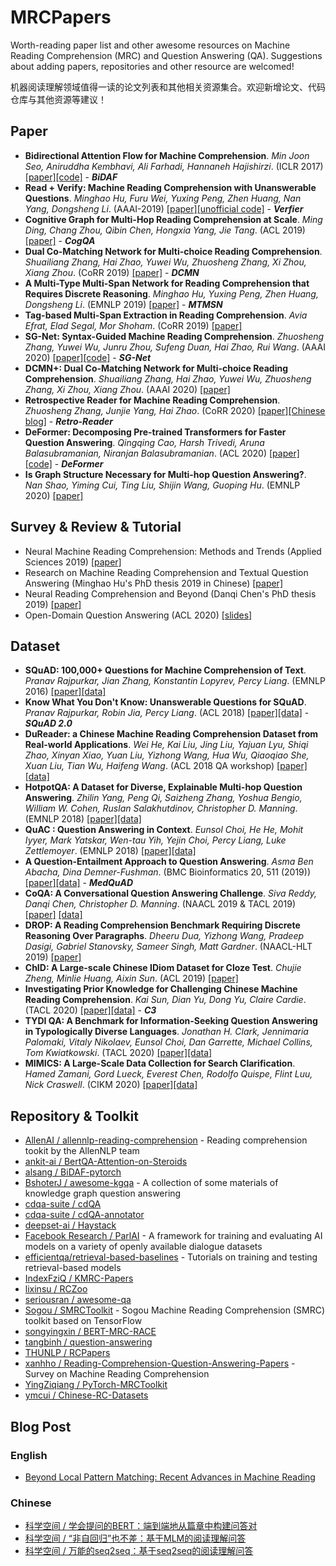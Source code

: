 # MRCPapers
Worth-reading paper list and other awesome resources on Machine Reading Comprehension (MRC) and Question Answering (QA). Suggestions about adding papers, repositories and other resource are welcomed!

机器阅读理解领域值得一读的论文列表和其他相关资源集合。欢迎新增论文、代码仓库与其他资源等建议！

## Paper
- **Bidirectional Attention Flow for Machine Comprehension**. *Min Joon Seo, Aniruddha Kembhavi, Ali Farhadi, Hannaneh Hajishirzi*. (ICLR 2017) [[paper]](https://openreview.net/forum?id=HJ0UKP9ge)[[code]](https://allenai.github.io/bi-att-flow/) - ***BiDAF***
- **Read + Verify: Machine Reading Comprehension with Unanswerable Questions**. *Minghao Hu, Furu Wei, Yuxing Peng, Zhen Huang, Nan Yang, Dongsheng Li*. (AAAI-2019) [[paper]](https://arxiv.org/pdf/1808.05759.pdf)[[unofficial code]](https://github.com/woshiyyya/Answer-Verifier-pytorch) - ***Verfier***
- **Cognitive Graph for Multi-Hop Reading Comprehension at Scale**. *Ming Ding, Chang Zhou, Qibin Chen, Hongxia Yang, Jie Tang*. (ACL 2019) [[paper]](https://arxiv.org/abs/1905.05460) - ***CogQA***
- **Dual Co-Matching Network for Multi-choice Reading Comprehension**. *Shuailiang Zhang, Hai Zhao, Yuwei Wu, Zhuosheng Zhang, Xi Zhou, Xiang Zhou*. (CoRR 2019) [[paper]](https://arxiv.org/abs/1901.09381) - ***DCMN***
- **A Multi-Type Multi-Span Network for Reading Comprehension that Requires Discrete Reasoning**. *Minghao Hu, Yuxing Peng, Zhen Huang, Dongsheng Li*. (EMNLP 2019) [[paper]](https://arxiv.org/abs/1908.05514) - ***MTMSN***
- **Tag-based Multi-Span Extraction in Reading Comprehension**. *Avia Efrat, Elad Segal, Mor Shoham*. (CoRR 2019) [[paper]](https://arxiv.org/abs/1909.13375)
- **SG-Net: Syntax-Guided Machine Reading Comprehension**. *Zhuosheng Zhang, Yuwei Wu, Junru Zhou, Sufeng Duan, Hai Zhao, Rui Wang*. (AAAI 2020) [[paper]](https://arxiv.org/abs/1908.05147)[[code]](https://github.com/cooelf/SG-Net) - ***SG-Net***
- **DCMN+: Dual Co-Matching Network for Multi-choice Reading Comprehension**. *Shuailiang Zhang, Hai Zhao, Yuwei Wu, Zhuosheng Zhang, Xi Zhou, Xiang Zhou*. (AAAI 2020) [[paper]](https://arxiv.org/abs/1908.11511.pdf)
- **Retrospective Reader for Machine Reading Comprehension**. *Zhuosheng Zhang, Junjie Yang, Hai Zhao*. (CoRR 2020) [[paper]](https://arxiv.org/abs/2001.09694)[[Chinese blog]](https://mp.weixin.qq.com/s?__biz=MzIwMTc4ODE0Mw==&mid=2247502891&idx=1&sn=8f3d552ee384544d0b9a868e01b91ed9&key=5fa67e91c99877c949e72c80560ca0bb5dc99de132236c4b530784a3c3c2cc93a94dcd482b4968b128c7bc7553888c5df30cc4f734abb1a63a2bd02402645a9b966bd4291e333ef13e861eb06c80822a&ascene=1&uin=Mjg1NTM0NDcyMw%3D%3D&devicetype=Windows+10&version=6208006f&lang=zh_CN&exportkey=A%2BCwv01k%2FtyMn%2Ft38iF3KbY%3D&pass_ticket=nkIz09BYlgtIrHo7XkM4ahTkS8sck64jbLwU0LotdcTnxt2f%2FIuSGmn33Pc7gW1f) - ***Retro-Reader***
- **DeFormer: Decomposing Pre-trained Transformers for Faster Question Answering**. *Qingqing Cao, Harsh Trivedi, Aruna Balasubramanian, Niranjan Balasubramanian*. (ACL 2020) [[paper]](https://arxiv.org/abs/2005.00697)[[code]](https://github.com/StonyBrookNLP/deformer) - ***DeFormer***
- **Is Graph Structure Necessary for Multi-hop Question Answering?**. *Nan Shao, Yiming Cui, Ting Liu, Shijin Wang, Guoping Hu*. (EMNLP 2020) [[paper]](https://arxiv.org/abs/2004.03096)

## Survey & Review & Tutorial
- Neural Machine Reading Comprehension: Methods and Trends (Applied Sciences 2019) [[paper]](https://arxiv.org/abs/1907.01118)
- Research on Machine Reading Comprehension and Textual Question Answering (Minghao Hu's PhD thesis 2019 in Chinese) [[paper]](https://github.com/huminghao16/thesis)
- Neural Reading Comprehension and Beyond (Danqi Chen's PhD thesis 2019) [[paper]](https://purl.stanford.edu/gd576xb1833)
- Open-Domain Question Answering (ACL 2020) [[slides]](https://github.com/danqi/acl2020-openqa-tutorial)

## Dataset
- **SQuAD: 100,000+ Questions for Machine Comprehension of Text**. *Pranav Rajpurkar, Jian Zhang, Konstantin Lopyrev, Percy Liang*. (EMNLP 2016) [[paper]](https://www.aclweb.org/anthology/D16-1264/)[[data]](https://github.com/rajpurkar/SQuAD-explorer/tree/master/dataset)
- **Know What You Don't Know: Unanswerable Questions for SQuAD**. *Pranav Rajpurkar, Robin Jia, Percy Liang*. (ACL 2018) [[paper]](https://www.aclweb.org/anthology/P18-2124/)[[data]](https://github.com/rajpurkar/SQuAD-explorer/tree/master/dataset) - ***SQuAD 2.0***
- **DuReader: a Chinese Machine Reading Comprehension Dataset from Real-world Applications**. *Wei He, Kai Liu, Jing Liu, Yajuan Lyu, Shiqi Zhao, Xinyan Xiao, Yuan Liu, Yizhong Wang, Hua Wu, Qiaoqiao She, Xuan Liu, Tian Wu, Haifeng Wang*. (ACL 2018 QA workshop) [[paper]](https://www.aclweb.org/anthology/W18-2605/)[[data]](https://github.com/baidu/DuReader)
- **HotpotQA: A Dataset for Diverse, Explainable Multi-hop Question Answering**. *Zhilin Yang, Peng Qi, Saizheng Zhang, Yoshua Bengio, William W. Cohen, Ruslan Salakhutdinov, Christopher D. Manning*. (EMNLP 2018) [[paper]](https://arxiv.org/abs/1809.09600)[[data]](https://hotpotqa.github.io/)
- **QuAC : Question Answering in Context**. *Eunsol Choi, He He, Mohit Iyyer, Mark Yatskar, Wen-tau Yih, Yejin Choi, Percy Liang, Luke Zettlemoyer*. (EMNLP 2018) [[paper]](https://arxiv.org/abs/1808.07036)[[data]](https://quac.ai/)
- **A Question-Entailment Approach to Question Answering**. *Asma Ben Abacha, Dina Demner-Fushman*. (BMC Bioinformatics 20, 511 (2019)) [[paper]](https://arxiv.org/abs/1901.08079)[[data]](https://github.com/abachaa/MedQuAD) - ***MedQuAD***
- **CoQA: A Conversational Question Answering Challenge**. *Siva Reddy, Danqi Chen, Christopher D. Manning*. (NAACL 2019 & TACL 2019) [[paper]](https://arxiv.org/pdf/1808.07042.pdf) [[data]](https://stanfordnlp.github.io/coqa/)
- **DROP: A Reading Comprehension Benchmark Requiring Discrete Reasoning Over Paragraphs**. *Dheeru Dua, Yizhong Wang, Pradeep Dasigi, Gabriel Stanovsky, Sameer Singh, Matt Gardner*. (NAACL-HLT 2019) [[paper]](https://arxiv.org/abs/1903.00161)
- **ChID: A Large-scale Chinese IDiom Dataset for Cloze Test**. *Chujie Zheng, Minlie Huang, Aixin Sun*. (ACL 2019) [[paper]](https://arxiv.org/abs/1906.01265)
- **Investigating Prior Knowledge for Challenging Chinese Machine Reading Comprehension**. *Kai Sun, Dian Yu, Dong Yu, Claire Cardie*. (TACL 2020) [[paper]](https://arxiv.org/abs/1904.09679)[[data]](https://github.com/nlpdata/c3) - ***C3***
- **TYDI QA: A Benchmark for Information-Seeking Question Answering in Typologically Diverse Languages**. *Jonathan H. Clark, Jennimaria Palomaki, Vitaly Nikolaev, Eunsol Choi, Dan Garrette, Michael Collins, Tom Kwiatkowski*. (TACL 2020) [[paper]](https://storage.cloud.google.com/tydiqa/tydiqa.pdf)[[data]](https://github.com/google-research-datasets/tydiqa)
- **MIMICS: A Large-Scale Data Collection for Search Clarification**. *Hamed Zamani, Gord Lueck, Everest Chen, Rodolfo Quispe, Flint Luu, Nick Craswell*. (CIKM 2020) [[paper]](https://arxiv.org/abs/2006.10174)[[data]](https://github.com/microsoft/MIMICS)

## Repository & Toolkit
- [AllenAI / allennlp-reading-comprehension](https://github.com/allenai/allennlp-reading-comprehension) - Reading comprehension tookit by the AllenNLP team
- [ankit-ai / BertQA-Attention-on-Steroids](https://github.com/ankit-ai/BertQA-Attention-on-Steroids)
- [alsang / BiDAF-pytorch](https://github.com/galsang/BiDAF-pytorch)
- [BshoterJ / awesome-kgqa](https://github.com/BshoterJ/awesome-kgqa) - A collection of some materials of knowledge graph question answering
- [cdqa-suite / cdQA](https://github.com/cdqa-suite/cdQA)
- [cdqa-suite / cdQA-annotator](https://github.com/cdqa-suite/cdQA-annotator)
- [deepset-ai / Haystack](https://github.com/deepset-ai/haystack)
- [Facebook Research / ParlAI](https://github.com/facebookresearch/ParlAI) - A framework for training and evaluating AI models on a variety of openly available dialogue datasets
- [efficientqa/retrieval-based-baselines](https://github.com/efficientqa/retrieval-based-baselines) - Tutorials on training and testing retrieval-based models
- [IndexFziQ / KMRC-Papers](https://github.com/IndexFziQ/KMRC-Papers)
- [lixinsu / RCZoo](https://github.com/lixinsu/RCZoo)
- [seriousran / awesome-qa](https://github.com/seriousran/awesome-qa)
- [Sogou / SMRCToolkit](https://github.com/sogou/SMRCToolkit) - Sogou Machine Reading Comprehension (SMRC) toolkit based on TensorFlow
- [songyingxin / BERT-MRC-RACE](https://github.com/songyingxin/BERT-MRC-RACE)
- [tangbinh / question-answering](https://github.com/tangbinh/question-answering)
- [THUNLP / RCPapers](https://github.com/thunlp/RCPapers)
- [xanhho / Reading-Comprehension-Question-Answering-Papers](https://github.com/xanhho/Reading-Comprehension-Question-Answering-Papers) - Survey on Machine Reading Comprehension
- [YingZiqiang / PyTorch-MRCToolkit](https://github.com/YingZiqiang/PyTorch-MRCToolkit)
- [ymcui / Chinese-RC-Datasets](https://github.com/ymcui/Chinese-RC-Datasets)

## Blog Post
### English
- [Beyond Local Pattern Matching: Recent Advances in Machine Reading](https://ai.stanford.edu/blog/beyond-local-pattern-matching/)
### Chinese
- [科学空间 / 学会提问的BERT：端到端地从篇章中构建问答对](https://kexue.fm/archives/7630)
- [科学空间 / “非自回归”也不差：基于MLM的阅读理解问答](https://kexue.fm/archives/7148)
- [科学空间 / 万能的seq2seq：基于seq2seq的阅读理解问答](https://kexue.fm/archives/7115)
